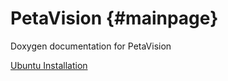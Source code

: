 PetaVision   {#mainpage}
==========

Doxygen documentation for PetaVision

[Ubuntu Installation](src/install_ubuntu.md)
